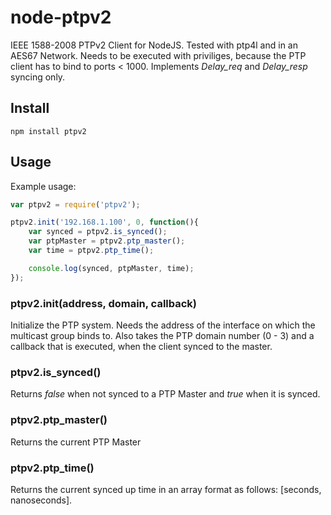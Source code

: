 # node-ptpv2
IEEE 1588-2008 PTPv2 Client for NodeJS. Tested with ptp4l and in an AES67 Network. Needs to be executed with priviliges, because the PTP client has to bind to ports < 1000. Implements _Delay_req_ and _Delay_resp_ syncing only.

## Install
` npm install ptpv2 `

## Usage
Example usage:
```javascript
var ptpv2 = require('ptpv2');

ptpv2.init('192.168.1.100', 0, function(){
	var synced = ptpv2.is_synced();
	var ptpMaster = ptpv2.ptp_master();
	var time = ptpv2.ptp_time();

	console.log(synced, ptpMaster, time);
});
```

### ptpv2.init(address, domain, callback)
Initialize the PTP system. Needs the address of the interface on which the multicast group binds to. Also takes the PTP domain number (0 - 3) and a callback that is executed, when the client synced to the master.

### ptpv2.is_synced()
Returns _false_ when not synced to a PTP Master and _true_ when it is synced.

### ptpv2.ptp_master()
Returns the current PTP Master

### ptpv2.ptp_time()
Returns the current synced up time in an array format as follows: [seconds, nanoseconds].
